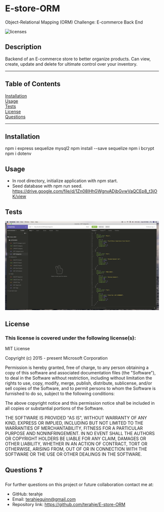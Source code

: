 # E-store-ORM
Object-Relational Mapping (ORM) Challenge: E-commerce Back End

![licenses](https://img.shields.io/badge/License-MIT_License-blue.svg)

## Description
Backend of an E-commerce store to better organize products.  Can view, create, update and delete for ultimate control over your inventory.

***
## Table of Contents
[Installation](#installation)<br>
[Usage](#usage)<br>
[Tests](#tests)<br>
[License](#license)<br>
[Questions](#questions)<br>
***
## Installation
npm i express sequelize mysql2
npm install --save sequelize
npm i bcrypt
npm i dotenv

## Usage
* In root directory, initialize application with npm start.
* Seed database with npm run seed.
https://drive.google.com/file/d/1Zn08lHhGWgnvADjbGvwVaQCEp8_t3jOK/view


## Tests
![](/assets/images/screenshot.jpg)

## License
### This license is covered under the following license(s):
MIT License

Copyright (c) 2015 - present Microsoft Corporation

Permission is hereby granted, free of charge, to any person obtaining a copy
of this software and associated documentation files (the "Software"), to deal
in the Software without restriction, including without limitation the rights
to use, copy, modify, merge, publish, distribute, sublicense, and/or sell
copies of the Software, and to permit persons to whom the Software is
furnished to do so, subject to the following conditions:

The above copyright notice and this permission notice shall be included in all
copies or substantial portions of the Software.

THE SOFTWARE IS PROVIDED "AS IS", WITHOUT WARRANTY OF ANY KIND, EXPRESS OR
IMPLIED, INCLUDING BUT NOT LIMITED TO THE WARRANTIES OF MERCHANTABILITY,
FITNESS FOR A PARTICULAR PURPOSE AND NONINFRINGEMENT. IN NO EVENT SHALL THE
AUTHORS OR COPYRIGHT HOLDERS BE LIABLE FOR ANY CLAIM, DAMAGES OR OTHER
LIABILITY, WHETHER IN AN ACTION OF CONTRACT, TORT OR OTHERWISE, ARISING FROM,
OUT OF OR IN CONNECTION WITH THE SOFTWARE OR THE USE OR OTHER DEALINGS IN THE
SOFTWARE.

## Questions :question:
For further questions on this project or future collaboration contact me at:<br>
* GitHub: terahje
* Email: terahjequinn@gmail.com
* Repository link: https://github.com/terahje/E-store-ORM